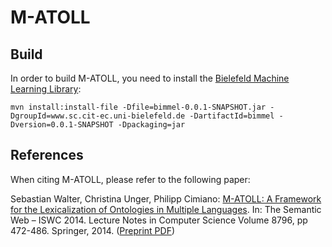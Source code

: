 # M-ATOLL

## Build

In order to build M-ATOLL, you need to install the [Bielefeld Machine Learning Library](https://github.com/ag-sc/bimmel.git):

    mvn install:install-file -Dfile=bimmel-0.0.1-SNAPSHOT.jar -DgroupId=www.sc.cit-ec.uni-bielefeld.de -DartifactId=bimmel -Dversion=0.0.1-SNAPSHOT -Dpackaging=jar

## References 

When citing M-ATOLL, please refer to the following paper:

Sebastian Walter, Christina Unger, Philipp Cimiano: [M-ATOLL: A Framework for the Lexicalization of Ontologies in Multiple Languages](http://link.springer.com/chapter/10.1007/978-3-319-11964-9_30). In: The Semantic Web – ISWC 2014. Lecture Notes in Computer Science Volume 8796, pp 472-486. Springer, 2014. ([Preprint PDF](https://github.com/lidingpku/iswc2014/blob/master/paper/87960464-m-atoll-a-framework-for-the-lexicalization-of-ontologies-in-multiple-languages.pdf?raw=true))

